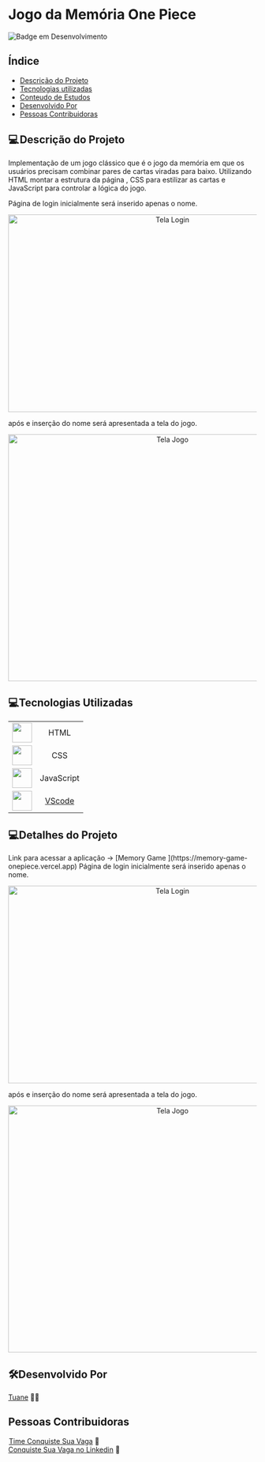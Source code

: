 # Jogo da Memória One Piece
<div align="left">

![Badge em Desenvolvimento ](http://img.shields.io/static/v1?label=STATUS&message=EM%20DESENVOLVIMENTO&color=GREEN&style=for-the-badge )


</div>
<h2>Índice</h2>

* [Descrição do Projeto](#descrição-do-projeto)
* [Tecnologias utilizadas](#tecnologias-utilizadas)
* [Conteudo de Estudos](#detalhes-do-projeto)
* [Desenvolvido Por](#desenvolvido-por)
* [Pessoas Contribuidoras](#pessoas-contribuidoras)


<h2>💻 Descrição do Projeto</h2>

<p>
Implementação de um jogo clássico que é o  jogo da memória em que os usuários precisam combinar pares de cartas viradas para baixo. Utilizando HTML montar a estrutura da página ,  CSS  para estilizar as cartas  e JavaScript para controlar a lógica do jogo.<br>

Página de login inicialmente será inserido apenas o nome. 
<div align="center">            
            <img style=" width: 650px; height: 400px; " src="https://github.com/Tuanemendes/memory-game-onepiece/assets/54903202/415d023e-bc08-4672-bdd9-75dc1462f82a" alt="Tela Login">
</div>
          
 após e inserção do nome será apresentada a tela do jogo.   
 <div align="center">          
            <img style="width: 650px; height: 500px;" src="https://github.com/Tuanemendes/memory-game-onepiece/assets/54903202/03eafeb1-af37-41dd-84d2-fd84dd1c8efc" alt="Tela Jogo">       
 </div>


</p>

<h2>💻Tecnologias Utilizadas</h2>

|     |   |
| :--------: | :--------: |    
| <img src="https://cdn.jsdelivr.net/gh/devicons/devicon/icons/html5/html5-original-wordmark.svg" width="40" height="40" /> | HTML | 
| <img src="https://cdn.jsdelivr.net/gh/devicons/devicon/icons/css3/css3-original-wordmark.svg" width="40" height="40" /> | CSS |   
| <img src="https://cdn.jsdelivr.net/gh/devicons/devicon/icons/javascript/javascript-original.svg" width="40" height="40" /> | JavaScript |  
| <img src="https://cdn.jsdelivr.net/gh/devicons/devicon/icons/vscode/vscode-original.svg" width="40" height="40" /> | [VScode](https://code.visualstudio.com/download) |        

          

<h2>💻Detalhes do Projeto</h2>

<p>
Link para acessar a aplicação ->  [Memory Game ](https://memory-game-onepiece.vercel.app)
Página de login inicialmente será inserido apenas o nome. 
<div align="center">            
            <img style=" width: 650px; height: 400px; " src="https://github.com/Tuanemendes/memory-game-onepiece/assets/54903202/415d023e-bc08-4672-bdd9-75dc1462f82a" alt="Tela Login">
</div>
          
 após e inserção do nome será apresentada a tela do jogo.   
 <div align="center">          
            <img style="width: 650px; height: 500px;" src="https://github.com/Tuanemendes/memory-game-onepiece/assets/54903202/03eafeb1-af37-41dd-84d2-fd84dd1c8efc" alt="Tela Jogo">       
 </div>

</p>

<h2>🛠Desenvolvido Por</h2>

 [Tuane](https://www.linkedin.com/in/tuane-mendes/) 👩‍🎓        

<h2>Pessoas Contribuidoras</h2>

 [Time Conquiste Sua Vaga](https://conquistesuavaga.com/em-breve) 💚  <br>
 [Conquiste Sua Vaga no Linkedin]( https://www.linkedin.com/company/conquiste-sua-vaga/?originalSubdomain=br) 💚  
 
